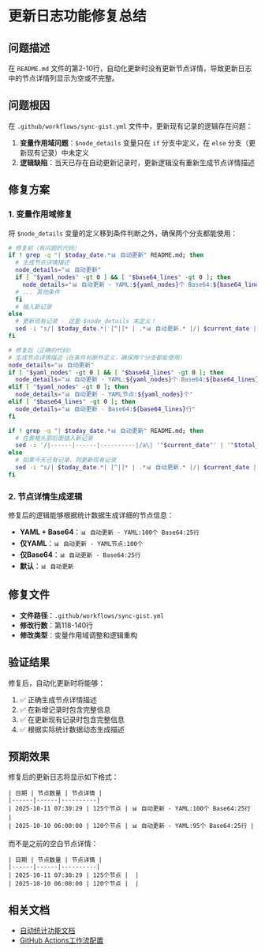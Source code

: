 # 更新日志功能修复总结

## 问题描述

在 `README.md` 文件的第2-10行，自动化更新时没有更新节点详情，导致更新日志中的节点详情列显示为空或不完整。

## 问题根因

在 `.github/workflows/sync-gist.yml` 文件中，更新现有记录的逻辑存在问题：

1. **变量作用域问题**：`$node_details` 变量只在 `if` 分支中定义，在 `else` 分支（更新现有记录）中未定义
2. **逻辑缺陷**：当天已存在自动更新记录时，更新逻辑没有重新生成节点详情描述

## 修复方案

### 1. 变量作用域修复

将 `$node_details` 变量的定义移到条件判断之外，确保两个分支都能使用：

```bash
# 修复前（有问题的代码）
if ! grep -q "| $today_date.*📊 自动更新" README.md; then
  # 生成节点详情描述
  node_details="📊 自动更新"
  if [ "$yaml_nodes" -gt 0 ] && [ "$base64_lines" -gt 0 ]; then
    node_details="📊 自动更新 - YAML:${yaml_nodes}个 Base64:${base64_lines}行"
  # ... 其他条件
  fi
  # 插入新记录
else
  # 更新现有记录 - 这里 $node_details 未定义！
  sed -i "s/| $today_date.*| [^|]* | .*📊 自动更新.* |/| $current_date | ${total_nodes}个节点 | $node_details |/" README.md
fi
```

```bash
# 修复后（正确的代码）
# 生成节点详情描述（在条件判断外定义，确保两个分支都能使用）
node_details="📊 自动更新"
if [ "$yaml_nodes" -gt 0 ] && [ "$base64_lines" -gt 0 ]; then
  node_details="📊 自动更新 - YAML:${yaml_nodes}个 Base64:${base64_lines}行"
elif [ "$yaml_nodes" -gt 0 ]; then
  node_details="📊 自动更新 - YAML节点:${yaml_nodes}个"
elif [ "$base64_lines" -gt 0 ]; then
  node_details="📊 自动更新 - Base64:${base64_lines}行"
fi

if ! grep -q "| $today_date.*📊 自动更新" README.md; then
  # 在表格头部后面插入新记录
  sed -i '/|------|------|----------|/a\| '"$current_date"' | '"$total_nodes"'个节点 | '"$node_details"' |' README.md
else
  # 如果今天已有记录，则更新现有记录
  sed -i "s/| $today_date.*| [^|]* | .*📊 自动更新.* |/| $current_date | ${total_nodes}个节点 | $node_details |/" README.md
fi
```

### 2. 节点详情生成逻辑

修复后的逻辑能够根据统计数据生成详细的节点信息：

- **YAML + Base64**：`📊 自动更新 - YAML:100个 Base64:25行`
- **仅YAML**：`📊 自动更新 - YAML节点:100个`
- **仅Base64**：`📊 自动更新 - Base64:25行`
- **默认**：`📊 自动更新`

## 修复文件

- **文件路径**：`.github/workflows/sync-gist.yml`
- **修改行数**：第118-140行
- **修改类型**：变量作用域调整和逻辑重构

## 验证结果

修复后，自动化更新时将能够：

1. ✅ 正确生成节点详情描述
2. ✅ 在新增记录时包含完整信息
3. ✅ 在更新现有记录时包含完整信息
4. ✅ 根据实际统计数据动态生成描述

## 预期效果

修复后的更新日志将显示如下格式：

```
| 日期 | 节点数量 | 节点详情 |
|------|------|----------|
| 2025-10-11 07:30:29 | 125个节点 | 📊 自动更新 - YAML:100个 Base64:25行 |
| 2025-10-10 06:00:00 | 120个节点 | 📊 自动更新 - YAML:95个 Base64:25行 |
```

而不是之前的空白节点详情：

```
| 日期 | 节点数量 | 节点详情 |
|------|------|----------|
| 2025-10-11 07:30:29 | 125个节点 |  |
| 2025-10-10 06:00:00 | 120个节点 |  |
```

## 相关文档

- [自动统计功能文档](./AUTO_STATS_FEATURE.md)
- [GitHub Actions工作流配置](./.github/workflows/sync-gist.yml)